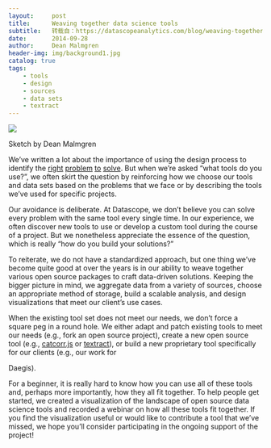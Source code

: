 ```yaml
---
layout:     post
title:      Weaving together data science tools
subtitle:   转载自：https://datascopeanalytics.com/blog/weaving-together-data-science-tools/
date:       2014-09-28
author:     Dean Malmgren
header-img: img/background1.jpg
catalog: true
tags:
    - tools
    - design
    - sources
    - data sets
    - textract
---
```

![](https://datascopeanalytics.com/blog/weaving-together-data-science-tools/open_source_data_science_landscape.png)



Sketch by Dean Malmgren


We’ve written a lot about the importance of using the design
process to identify the [right](https://datascopeanalytics.com/blog/how-might-we) [problem](https://datascopeanalytics.com/blog/design-math-and-data) [to](https://datascopeanalytics.com/blog/data-human-centered-design) [solve](https://datascopeanalytics.com/press/creative-thinking-and-data-science).
But when we’re asked “what tools do you use?”, we often
skirt the question by reinforcing how we choose our tools and data sets based
on the problems that we face or by describing the tools we’ve used for
specific projects.

Our avoidance is deliberate. At Datascope, we don’t believe you can
solve every problem with the same tool every single time. In our experience,
we often discover new tools to use or develop a custom tool during the course
of a project. But we nonetheless appreciate the essence of the question, which
is really “how do you build your solutions?”

To reiterate, we do not have a standardized approach, but one thing
we’ve become quite good at over the years is in our ability to weave
together various open source packages to craft data-driven solutions. Keeping
the bigger picture in mind, we aggregate data from a variety of sources,
choose an appropriate method of storage, build a scalable analysis, and design
visualizations that meet our client’s use cases.

When the existing tool set does not meet our needs, we don’t force a
square peg in a round hole. We either adapt and patch existing tools to meet
our needs (e.g., fork an open source project), create a new open source tool
(e.g., [catcorr.js](https://github.com/ideo/catcorrjs) or
[textract](http://textract.readthedocs.org/)), or build a new
proprietary tool specifically for our clients (e.g., our work for

Daegis).

For a beginner, it is really hard to know how you can use all of these
tools and, perhaps more importantly, how they all fit together. To help people
get started, we created a visualization of
the landscape of open source data science tools and recorded a webinar on how all these
tools fit together. If you find the visualization useful or would like to
contribute a tool that we’ve missed, we hope you’ll consider
participating in the ongoing support of the project!
